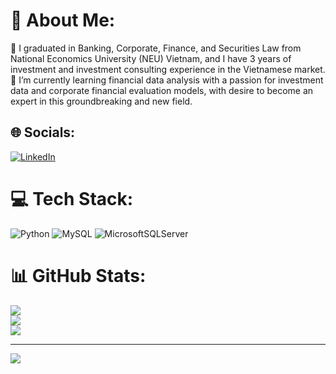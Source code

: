 # 💫 About Me:
🔭 I graduated in Banking, Corporate, Finance, and Securities Law from National Economics University (NEU) Vietnam, and I have 3 years of investment and investment consulting experience in the Vietnamese market.<br>🌱 I’m currently learning financial data analysis with a passion for investment data and corporate financial evaluation models, with desire to become an expert in this groundbreaking and new field.<br>


## 🌐 Socials:
[![LinkedIn](https://img.shields.io/badge/LinkedIn-%230077B5.svg?logo=linkedin&logoColor=white)](https://linkedin.com/in/https://www.linkedin.com/in/long-wheel-base/) 

# 💻 Tech Stack:
![Python](https://img.shields.io/badge/python-3670A0?style=for-the-badge&logo=python&logoColor=ffdd54) ![MySQL](https://img.shields.io/badge/mysql-%2300000f.svg?style=for-the-badge&logo=mysql&logoColor=white) ![MicrosoftSQLServer](https://img.shields.io/badge/Microsoft%20SQL%20Server-CC2927?style=for-the-badge&logo=microsoft%20sql%20server&logoColor=white)
# 📊 GitHub Stats:
![](https://github-readme-stats.vercel.app/api?username=LongWheelBase&theme=flag-india&hide_border=false&include_all_commits=false&count_private=false)<br/>
![](https://github-readme-streak-stats.herokuapp.com/?user=LongWheelBase&theme=flag-india&hide_border=false)<br/>
![](https://github-readme-stats.vercel.app/api/top-langs/?username=LongWheelBase&theme=flag-india&hide_border=false&include_all_commits=false&count_private=false&layout=compact)

---
[![](https://visitcount.itsvg.in/api?id=LongWheelBase&icon=0&color=0)](https://visitcount.itsvg.in)

<!-- Proudly created with GPRM ( https://gprm.itsvg.in ) -->
